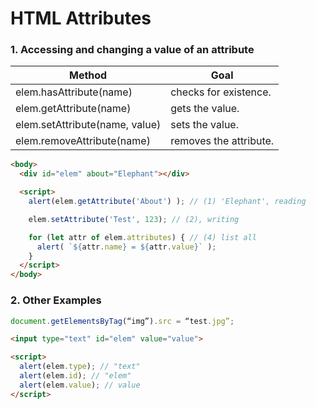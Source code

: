 # HTML Attributes

### 1.  Accessing and changing a value of an attribute

Method  | Goal
------------ | -------------
elem.hasAttribute(name) | checks for existence.
elem.getAttribute(name) | gets the value.
elem.setAttribute(name, value) | sets the value.
elem.removeAttribute(name) |  removes the attribute.

```html run
<body>
  <div id="elem" about="Elephant"></div>

  <script>
    alert(elem.getAttribute('About') ); // (1) 'Elephant', reading

    elem.setAttribute('Test', 123); // (2), writing

    for (let attr of elem.attributes) { // (4) list all
      alert( `${attr.name} = ${attr.value}` );
    }
  </script>
</body>
```

### 2. Other Examples

```javascript
document.getElementsByTag(“img”).src = “test.jpg”;
```

```html run
<input type="text" id="elem" value="value">

<script>
  alert(elem.type); // "text"
  alert(elem.id); // "elem"
  alert(elem.value); // value
</script>
```